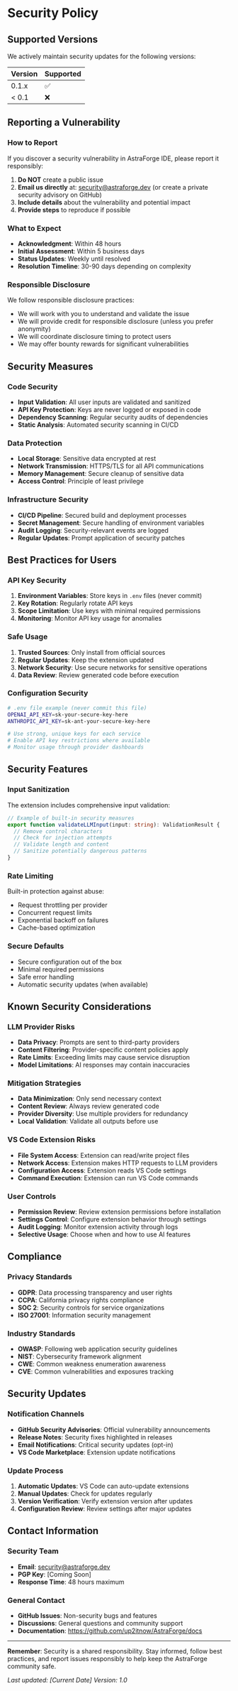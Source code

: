 # Security Policy

## Supported Versions

We actively maintain security updates for the following versions:

| Version | Supported          |
| ------- | ------------------ |
| 0.1.x   | :white_check_mark: |
| < 0.1   | :x:                |

## Reporting a Vulnerability

### How to Report

If you discover a security vulnerability in AstraForge IDE, please report it
responsibly:

1. **Do NOT** create a public issue
2. **Email us directly** at: security@astraforge.dev (or create a private
   security advisory on GitHub)
3. **Include details** about the vulnerability and potential impact
4. **Provide steps** to reproduce if possible

### What to Expect

- **Acknowledgment**: Within 48 hours
- **Initial Assessment**: Within 5 business days
- **Status Updates**: Weekly until resolved
- **Resolution Timeline**: 30-90 days depending on complexity

### Responsible Disclosure

We follow responsible disclosure practices:

- We will work with you to understand and validate the issue
- We will provide credit for responsible disclosure (unless you prefer
  anonymity)
- We will coordinate disclosure timing to protect users
- We may offer bounty rewards for significant vulnerabilities

## Security Measures

### Code Security

- **Input Validation**: All user inputs are validated and sanitized
- **API Key Protection**: Keys are never logged or exposed in code
- **Dependency Scanning**: Regular security audits of dependencies
- **Static Analysis**: Automated security scanning in CI/CD

### Data Protection

- **Local Storage**: Sensitive data encrypted at rest
- **Network Transmission**: HTTPS/TLS for all API communications
- **Memory Management**: Secure cleanup of sensitive data
- **Access Control**: Principle of least privilege

### Infrastructure Security

- **CI/CD Pipeline**: Secured build and deployment processes
- **Secret Management**: Secure handling of environment variables
- **Audit Logging**: Security-relevant events are logged
- **Regular Updates**: Prompt application of security patches

## Best Practices for Users

### API Key Security

1. **Environment Variables**: Store keys in `.env` files (never commit)
2. **Key Rotation**: Regularly rotate API keys
3. **Scope Limitation**: Use keys with minimal required permissions
4. **Monitoring**: Monitor API key usage for anomalies

### Safe Usage

1. **Trusted Sources**: Only install from official sources
2. **Regular Updates**: Keep the extension updated
3. **Network Security**: Use secure networks for sensitive operations
4. **Data Review**: Review generated code before execution

### Configuration Security

```bash
# .env file example (never commit this file)
OPENAI_API_KEY=sk-your-secure-key-here
ANTHROPIC_API_KEY=sk-ant-your-secure-key-here

# Use strong, unique keys for each service
# Enable API key restrictions where available
# Monitor usage through provider dashboards
```

## Security Features

### Input Sanitization

The extension includes comprehensive input validation:

```typescript
// Example of built-in security measures
export function validateLLMInput(input: string): ValidationResult {
  // Remove control characters
  // Check for injection attempts
  // Validate length and content
  // Sanitize potentially dangerous patterns
}
```

### Rate Limiting

Built-in protection against abuse:

- Request throttling per provider
- Concurrent request limits
- Exponential backoff on failures
- Cache-based optimization

### Secure Defaults

- Secure configuration out of the box
- Minimal required permissions
- Safe error handling
- Automatic security updates (when available)

## Known Security Considerations

### LLM Provider Risks

- **Data Privacy**: Prompts are sent to third-party providers
- **Content Filtering**: Provider-specific content policies apply
- **Rate Limits**: Exceeding limits may cause service disruption
- **Model Limitations**: AI responses may contain inaccuracies

### Mitigation Strategies

- **Data Minimization**: Only send necessary context
- **Content Review**: Always review generated code
- **Provider Diversity**: Use multiple providers for redundancy
- **Local Validation**: Validate all outputs before use

### VS Code Extension Risks

- **File System Access**: Extension can read/write project files
- **Network Access**: Extension makes HTTP requests to LLM providers
- **Configuration Access**: Extension reads VS Code settings
- **Command Execution**: Extension can run VS Code commands

### User Controls

- **Permission Review**: Review extension permissions before installation
- **Settings Control**: Configure extension behavior through settings
- **Audit Logging**: Monitor extension activity through logs
- **Selective Usage**: Choose when and how to use AI features

## Compliance

### Privacy Standards

- **GDPR**: Data processing transparency and user rights
- **CCPA**: California privacy rights compliance
- **SOC 2**: Security controls for service organizations
- **ISO 27001**: Information security management

### Industry Standards

- **OWASP**: Following web application security guidelines
- **NIST**: Cybersecurity framework alignment
- **CWE**: Common weakness enumeration awareness
- **CVE**: Common vulnerabilities and exposures tracking

## Security Updates

### Notification Channels

- **GitHub Security Advisories**: Official vulnerability announcements
- **Release Notes**: Security fixes highlighted in releases
- **Email Notifications**: Critical security updates (opt-in)
- **VS Code Marketplace**: Extension update notifications

### Update Process

1. **Automatic Updates**: VS Code can auto-update extensions
2. **Manual Updates**: Check for updates regularly
3. **Version Verification**: Verify extension version after updates
4. **Configuration Review**: Review settings after major updates

## Contact Information

### Security Team

- **Email**: security@astraforge.dev
- **PGP Key**: [Coming Soon]
- **Response Time**: 48 hours maximum

### General Contact

- **GitHub Issues**: Non-security bugs and features
- **Discussions**: General questions and community support
- **Documentation**: https://github.com/up2itnow/AstraForge/docs

---

**Remember**: Security is a shared responsibility. Stay informed, follow best
practices, and report issues responsibly to help keep the AstraForge community
safe.

_Last updated: [Current Date]_ _Version: 1.0_
